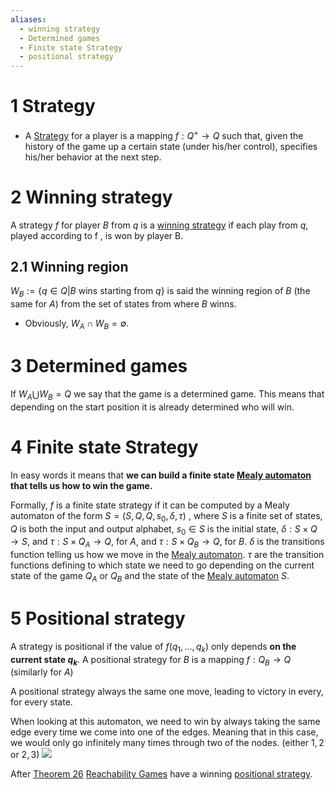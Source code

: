 ```yaml
---
aliases:
  - winning strategy
  - Determined games
  - Finite state Strategy
  - positional strategy
---
```

# 1 Strategy
- A [Strategy](Strategy.md) for a player is a mapping $f : Q^+ \to Q$ such that, given the history of the game up a certain state (under his/her control), specifies his/her behavior at the next step.

# 2 Winning strategy
 A strategy $f$ for player $B$ from $q$ is a [winning strategy](Strategy.md) if each play from $q$, played according to f , is won by player B.
## 2.1 Winning region
 $W_B := \{q \in Q | B \text{ wins starting from } q\}$ is said the winning region of $B$ (the same for $A$) from the set of states from where $B$ winns. 
- Obviously, $W_A \cap W_B = \emptyset$.
# 3 Determined games

If $W_A \bigcup W_B=Q$   we say that the game is a determined game. This means that depending on the start position it is already determined who will win.

# 4 Finite state Strategy


In easy words it means that **we can build a finite state [Mealy automaton](Mealy%20automaton.md) that tells us how to win the game.**

Formally, $f$ is a finite state strategy if it can be computed by a Mealy automaton of the form $S = (S, Q, Q, s_0 , \delta, \tau )$ , where $S$ is a finite set of states, $Q$ is both the input and output alphabet, $s_0 \in S$ is the initial state, $\delta : S \times Q \to S$, and $\tau : S \times Q_A \to Q$, for $A$, and $\tau : S \times Q_B → Q$, for $B$.
$\delta$ is the transitions function telling us how we move in the [Mealy automaton](Mealy%20automaton.md).
$\tau$ are the transition functions defining to which state we need to go depending on the current state of the game $Q_A$ or $Q_B$ and the state of the [Mealy automaton](Mealy%20automaton.md) $S$.


# 5 Positional strategy
A strategy is positional if the value of $f(q_1,\dots,q_k)$ only depends **on the current state $q_k$**. A positional strategy for $B$ is a mapping $f: Q_B \to Q$ (similarly for $A$)

A positional strategy always the same one move, leading to victory in every, for every state.

When looking at this automaton, we need to win by always taking the same edge every time we come into one of the edges. Meaning that in this case, we would only go infinitely many times through two of the nodes. (either $1,2$ or $2,3$)
![](Strategy_image_1.png)

After [Theorem 26](Theorem%2026.md) [Reachability Games](Muller%20Game.md) have a winning [positional strategy](Strategy.md).
